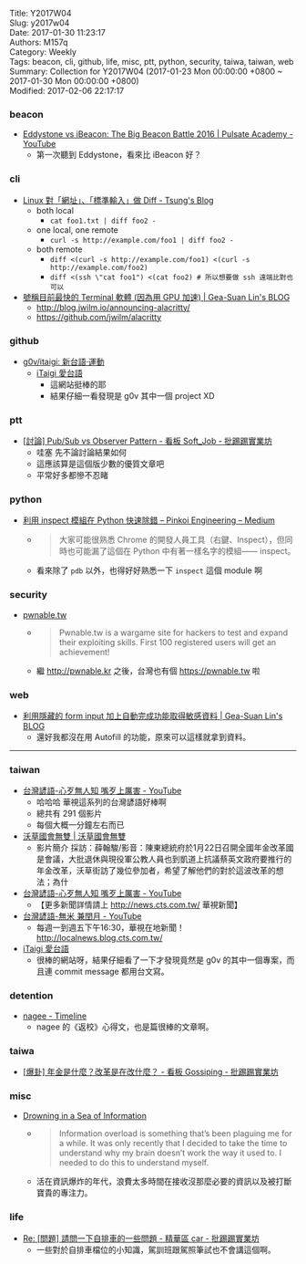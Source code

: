 Title: Y2017W04  
Slug: y2017w04  
Date: 2017-01-30 11:23:17  
Authors: M157q  
Category: Weekly  
Tags: beacon, cli, github, life, misc, ptt, python, security, taiwa, taiwan, web  
Summary: Collection for Y2017W04 (2017-01-23 Mon 00:00:00 +0800 ~ 2017-01-30 Mon 00:00:00 +0800)  
Modified: 2017-02-06 22:17:17  
  
  
  
### beacon  
  
+ [Eddystone vs iBeacon: The Big Beacon Battle 2016 | Pulsate Academy - YouTube](https://www.youtube.com/watch?v=TaCX29Fp9eA)  
    + 第一次聽到 Eddystone，看來比 iBeacon 好？  
  
  
### cli  
  
+ [Linux 對「網址」、「標準輸入」做 Diff - Tsung's Blog](https://blog.longwin.com.tw/2017/01/linux-diff-url-standard-input-2017/)  
    + both local  
        + `cat foo1.txt | diff foo2 -`  
    + one local, one remote  
        + `curl -s http://example.com/foo1 | diff foo2 -`  
    + both remote  
        + `diff <(curl -s http://example.com/foo1) <(curl -s http://example.com/foo2)`  
        + `diff <(ssh \"cat foo1") <(cat foo2) # 所以想要做 ssh 遠端比對也可以`  
+ [號稱目前最快的 Terminal 軟體 (因為用 GPU 加速) | Gea-Suan Lin's BLOG](https://blog.gslin.org/archives/2017/01/08/7068/%e8%99%9f%e7%a8%b1%e7%9b%ae%e5%89%8d%e6%9c%80%e5%bf%ab%e7%9a%84-terminal-%e8%bb%9f%e9%ab%94-%e5%9b%a0%e7%82%ba%e7%94%a8-gpu-%e5%8a%a0%e9%80%9f/)  
    + <http://blog.jwilm.io/announcing-alacritty/>  
    + <https://github.com/jwilm/alacritty>  
  
  
### github  
  
+ [g0v/itaigi: 新台語·運動](https://github.com/g0v/itaigi)  
    + [iTaigi 愛台語](https://itaigi.tw/)  
        + 這網站挺棒的耶  
        + 結果仔細一看發現是 g0v 其中一個 project XD  
  
  
### ptt  
  
+ [[討論] Pub/Sub vs Observer Pattern - 看板 Soft_Job - 批踢踢實業坊](https://www.ptt.cc/bbs/Soft_Job/M.1483578056.A.A2A.html)  
    + 哇塞 先不論討論結果如何  
    + 這應該算是這個版少數的優質文章吧  
    + 平常好多都慘不忍睹  
  
  
### python  
  
+ [利用 inspect 模組在 Python 快速除錯 – Pinkoi Engineering – Medium](https://medium.com/pinkoi-engineering/%E5%88%A9%E7%94%A8-inspect-%E6%A8%A1%E7%B5%84%E5%9C%A8-python-%E5%BF%AB%E9%80%9F%E9%99%A4%E9%8C%AF-3b3462cbd775)  
    + > 大家可能很熟悉 Chrome 的開發人員工具（右鍵、Inspect），但同時也可能漏了這個在 Python 中有著一樣名字的模組—— inspect。  
    + 看來除了 `pdb` 以外，也得好好熟悉一下 `inspect` 這個 module 啊  
  
  
### security  
  
+ [pwnable.tw](https://pwnable.tw)  
    + > Pwnable.tw is a wargame site for hackers to test and expand their exploiting skills.  First 100 registered users will get an achievement!  
    + 繼 <http://pwnable.kr> 之後，台灣也有個 <https://pwnable.tw> 啦  
  
  
### web  
  
+ [利用隱藏的 form input 加上自動完成功能取得敏感資料 | Gea-Suan Lin's BLOG](https://blog.gslin.org/archives/2017/01/08/7070/%e5%88%a9%e7%94%a8%e9%9a%b1%e8%97%8f%e7%9a%84-form-input-%e5%8a%a0%e4%b8%8a%e8%87%aa%e5%8b%95%e5%ae%8c%e6%88%90%e5%8a%9f%e8%83%bd%e5%8f%96%e5%be%97%e6%95%8f%e6%84%9f%e8%b3%87%e6%96%99/)  
    + 還好我都沒在用 Autofill 的功能，原來可以這樣就拿到資料。  
  
  
---  
  
  
### taiwan  
  
+ [台灣諺語-心歹無人知 嘴歹上厲害 - YouTube](https://www.youtube.com/watch?v=mxAyxxVscwo&list=PLzlt9nxVmI3tt4i5Am7nSyi0Tn2krLLay&index=1)  
    + 哈哈哈 華視這系列的台灣諺語好棒啊  
    + 總共有 291 個影片  
    + 每個大概一分鐘左右而已  
+ [沃草國會無雙 | 沃草國會無雙](https://musou.tw/videos/1314)  
    + 影片簡介 採訪：薛翰駿/影音：陳東總統府於1月22日召開全國年金改革國是會議，大批退休與現役軍公教人員也到凱道上抗議蔡英文政府要推行的年金改革，沃草街訪了幾位參加者，希望了解他們的對於這波改革的想法；為什  
+ [台灣諺語-心歹無人知 嘴歹上厲害 - YouTube](https://www.youtube.com/watch?v=mxAyxxVscwo&list=PLzlt9nxVmI3tt4i5Am7nSyi0Tn2krLLay)  
    + 【更多新聞詳情請上 http://news.cts.com.tw/ 華視新聞】  
+ [台灣諺語-無米 兼閏月 - YouTube](https://www.youtube.com/watch?v=2RwA7uldITU)  
    + 每週一到週五下午16:30，華視在地新聞！http://localnews.blog.cts.com.tw/  
+ [iTaigi 愛台語](http://itaigi.tw/)  
    + 很棒的網站呀，結果仔細看了一下才發現竟然是 g0v 的其中一個專案，而且連 commit message 都用台文寫。  
  
  
### detention  
  
+ [nagee - Timeline](https://www.facebook.com/nagee.tw/photos/a.10151409298917312.1073741829.353390642311/10154087960442312/?type=3)  
    + nagee 的《返校》心得文，也是篇很棒的文章啊。  
  
  
### taiwa  
  
+ [[爆卦] 年金是什麼？改革是在改什麼？ - 看板 Gossiping - 批踢踢實業坊](https://www.ptt.cc/bbs/Gossiping/M.1485095999.A.EDD.html)  
  
  
### misc  
  
+ [Drowning in a Sea of Information](https://digitalculturist.com/drowning-in-a-sea-of-information-563a3160efbb)  
    + > Information overload is something that’s been plaguing me for a while. It was only recently that I decided to take the time to understand why my brain doesn’t work the way it used to. I needed to do this to understand myself.  
    + 活在資訊爆炸的年代，浪費太多時間在接收沒那麼必要的資訊以及被打斷寶貴的專注力。  
  
  
### life  
  
+ [Re: [問題] 請問一下自排車的一些問題 - 精華區 car - 批踢踢實業坊](https://www.ptt.cc/man/car/D63A/D8A1/M.1210173555.A.13B.html)  
    + 一些對於自排車檔位的小知識，駕訓班跟駕照筆試也不會講這個啊。  
